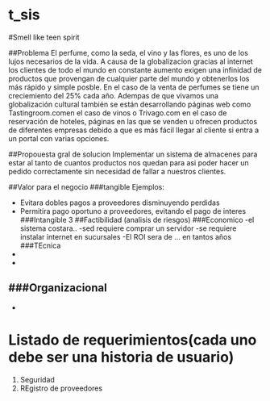 # t_sis

#Smell like teen spirit

##Problema
El perfume, como la seda, el vino y las flores, es uno de los lujos necesarios de la vida. A causa de la globalizacion gracias al internet los clientes de todo el mundo en constante aumento exigen una infinidad de productos que provengan de cualquier parte del mundo y obtenerlos los más rápido y simple posble. En el caso de la venta de perfumes se tiene un creciemiento del 25% cada año.
Adempas de que vivamos una globalización cultural también se están desarrollando páginas web como Tastingroom.comen el caso de vinos o Trivago.com en el caso de reservación de hoteles, páginas en las que se venden u ofrecen productos de diferentes empresas debido a que es más fácil llegar al cliente si entra a un portal con varias opciones. 

##Propouesta gral de solucion
Implementar un sistema de almacenes para estar al tanto de cuantos productos nos quedan para asi poder hacer un pedido correctamente sin necesidad de fallar a nuestros clientes.

##Valor para el negocio
###tangible
Ejemplos:
- Evitara dobles pagos a proveedores disminuyendo perdidas
-  Permitira pago oportuno a proveedores, evitando el pago de interes
###Intangible
3
##Factibilidad (analisis de riesgos)
###Economico
-el sistema costara..
-sed requiere comprar un servidor
-se requiere instalar internet en sucursales
-El ROI sera de ... en tantos años
###TEcnica
-
-
###Organizacional
-
-
# Listado de requerimientos(cada uno debe ser una historia de usuario)
1. Seguridad
2. REgistro de proveedores
